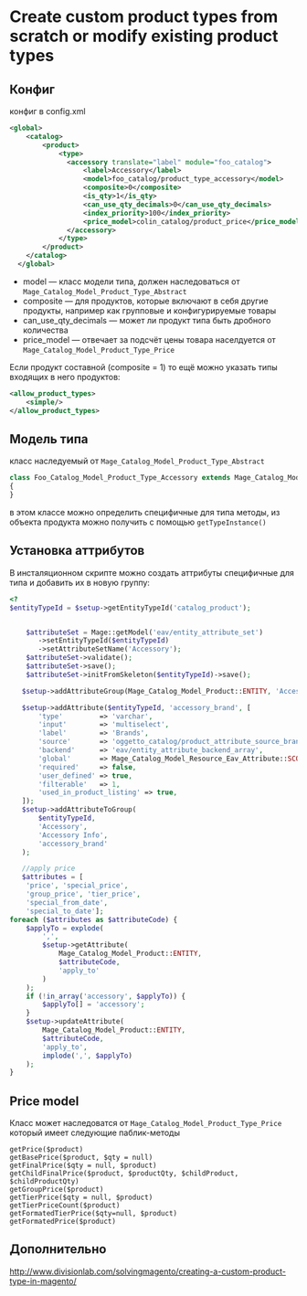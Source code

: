 # Create custom product types from scratch or modify existing product types

## Конфиг

конфиг в config.xml

```xml
<global>
    <catalog>
        <product>
            <type>
              <accessory translate="label" module="foo_catalog">
                  <label>Accessory</label>
                  <model>foo_catalog/product_type_accessory</model>
                  <composite>0</composite>
                  <is_qty>1</is_qty>
                  <can_use_qty_decimals>0</can_use_qty_decimals>
                  <index_priority>100</index_priority>
                  <price_model>colin_catalog/product_price</price_model>
              </accessory>
            </type>
        </product>
    </catalog>
  </global>
```

  * model — класс модели типа, должен наследоваться от `Mage_Catalog_Model_Product_Type_Abstract`
  * composite — для продуктов, которые включают в себя другие продукты, например как групповые и конфигурируемые товары
  * can_use_qty_decimals — может ли продукт типа быть дробного количества
  * price_model — отвечает за подсчёт цены товара населдуется от `Mage_Catalog_Model_Product_Type_Price`

Если продукт составной (composite = 1) то ещё можно указать типы входящих в него продуктов:

```xml
<allow_product_types>
    <simple/>
</allow_product_types>
```

## Модель типа

класс наследуемый от `Mage_Catalog_Model_Product_Type_Abstract`
```php
class Foo_Catalog_Model_Product_Type_Accessory extends Mage_Catalog_Model_Product_Type_Abstract
{
}

```

в этом классе можно определить специфичные для типа методы, из объекта продукта можно получить с помощью `getTypeInstance()`

## Установка аттрибутов

В инсталяционном скрипте можно создать аттрибуты специфичные для типа и добавить их в новую группу:

```php
<?
$entityTypeId = $setup->getEntityTypeId('catalog_product');


    $attributeSet = Mage::getModel('eav/entity_attribute_set')
       ->setEntityTypeId($entityTypeId)
       ->setAttributeSetName('Accessory');
    $attributeSet->validate();
    $attributeSet->save();
    $attributeSet->initFromSkeleton($entityTypeId)->save();

   $setup->addAttributeGroup(Mage_Catalog_Model_Product::ENTITY, 'Accessory', 'Accessory Info');

   $setup->addAttribute($entityTypeId, 'accessory_brand', [
       'type'         => 'varchar',
       'input'        => 'multiselect',
       'label'        => 'Brands',
       'source'       => 'oggetto_catalog/product_attribute_source_brand',
       'backend'      => 'eav/entity_attribute_backend_array',
       'global'       => Mage_Catalog_Model_Resource_Eav_Attribute::SCOPE_GLOBAL,
       'required'     => false,
       'user_defined' => true,
       'filterable'   => 1,
       'used_in_product_listing' => true,
   ]);
   $setup->addAttributeToGroup(
       $entityTypeId,
       'Accessory',
       'Accessory Info',
       'accessory_brand'
   );

   //apply price
   $attributes = [
    'price', 'special_price',
    'group_price', 'tier_price',
    'special_from_date',
    'special_to_date'];
foreach ($attributes as $attributeCode) {
    $applyTo = explode(
        ',',
        $setup->getAttribute(
            Mage_Catalog_Model_Product::ENTITY,
            $attributeCode,
            'apply_to'
        )
    );
    if (!in_array('accessory', $applyTo)) {
        $applyTo[] = 'accessory';
    }
    $setup->updateAttribute(
        Mage_Catalog_Model_Product::ENTITY,
        $attributeCode,
        'apply_to',
        implode(',', $applyTo)
    );
}
```

## Price model

Класс может наследоватся от `Mage_Catalog_Model_Product_Type_Price` который имеет следующие паблик-методы

```
getPrice($product)
getBasePrice($product, $qty = null)
getFinalPrice($qty = null, $product)
getChildFinalPrice($product, $productQty, $childProduct, $childProductQty)
getGroupPrice($product)
getTierPrice($qty = null, $product)
getTierPriceCount($product)
getFormatedTierPrice($qty=null, $product)
getFormatedPrice($product)
```

## Дополнительно

http://www.divisionlab.com/solvingmagento/creating-a-custom-product-type-in-magento/
